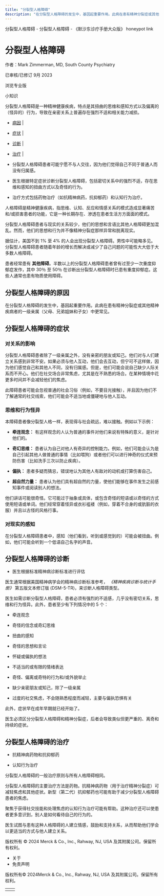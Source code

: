 ```yaml
---
title: "分裂型人格障碍"
description: "在分裂型人格障碍的发生中，基因起重要作用。此病在患有精神分裂症或其他精神疾病者的一级亲属（父母、兄弟姐妹和子女）中更常见。"
---
```


﻿分裂型人格障碍 \- 分裂型人格障碍 \- 《默沙东诊疗手册大众版》 honeypot link

# 分裂型人格障碍

作者：Mark Zimmerman, MD, South County Psychiatry

已审核/已修订 9月 2023

浏览专业版

小知识

分裂型人格障碍是一种精神健康疾病，特点是其扭曲的思维和感知方式以及偏离的（怪异的）行为，导致在亲密关系上普遍存在强烈不适和相关能力减损。

- [病因](#病因_v36027518_zh) \|
- [症状](#症状_v36027522_zh) \|
- [诊断](#诊断_v36027544_zh) \|
- [治疗](#治疗_v36027574_zh) \|

- 分裂型人格障碍患者可能宁愿不与人交往，因为他们觉得自己不同于普通人而没有归属感。

- 医生根据特定症状诊断分裂型人格障碍，包括密切关系中的强烈不适，存在思维和感知的扭曲方式以及奇怪的行为。

- 治疗方式包括药物治疗（如抗精神病药，抗抑郁药）和认知行为治疗。


人格障碍是精神健康疾病，指思维、认知、反应和情感关系的模式造成显著痛苦和/或损害患者的功能，它是一种长期存在、渗透在患者生活方方面面的模式。

分裂型人格障碍患者与现实的关系较少，他们的思想和言语比其他人格障碍更加混乱。然而，他们的思想和行为并不像精神分裂症那样异常和脱离现实。

据估计，美国不到 1% 至 4% 的人会出现分裂型人格障碍。男性中可能略多见。分裂型人格障碍患者随着年龄的增长而解决或减少了自己问题的可能性大大低于大多数人格障碍。

患者经常患有 **其他障碍**。半数以上的分裂型人格障碍患者曾有过至少一次重度抑郁症发作，其中 30％ 至 50％ 在诊断出分裂型人格障碍时已患有重度抑郁症。这些人通常也患有物质使用障碍。

## 分裂型人格障碍的原因

在分裂型人格障碍的发生中，基因起重要作用。此病在患有精神分裂症或其他精神疾病者的一级亲属（父母、兄弟姐妹和子女）中更常见。

## 分裂型人格障碍的症状

### 对关系的影响

分裂型人格障碍患者除了一级亲属之外，没有亲密的朋友或知己。他们对与人们建立关系感到非常不安。如果必须与他人互动，他们会去互动，但宁可不这样做，因为他们感觉自己和其他人不同，没有归属感。但是，他们可能会说自己缺少人际关系而不开心。他们在社交场合非常焦虑，尤其是在不熟悉的场合。在某种情境中花更多时间并不会减轻他们的焦虑。

此障碍患者可能会忽视普通的社会习俗（例如，不要目光接触），并且因为他们不了解通常的社交线索，他们可能会不适当地或僵硬地与他人互动。

### 思维和行为怪异

本障碍患者像分裂型人格一样，表现得与社会疏远，难以接触。例如以下示例：

- **牵连观念：** 有这样观念的人认为普通的事件对他们来说有特殊的意义，是针对他们的。

- **奇幻思维：** 患者认为自己对他人有奇异的控制能力。例如，他们可能会认为是自己引起其他人做普通的事情（比如喂狗）或者他们可以进行神奇的仪式来预防伤害（比如洗手三次以防止疾病）。

- **偏执：** 患者多疑而猜忌，错误地认为其他人有敌对的动机或打算伤害自己。

- **超自然力量：** 患者认为他们具有超自然的力量，使他们能够在事件发生之前感知事件或阅读别人的想法。


他们讲话可能很奇怪。它可能过于抽象或具体，或包含奇怪的短语或以奇怪的方式使用短语或单词。他们经常穿着怪异或衣衫褴褛（例如，穿着不合身的或肮脏的衣服）并且以古怪的风格行事。

### 对现实的感知

在分裂型人格障碍患者中，感知（他们看到，听到或感觉到的）可能会被扭曲。例如，他们可能会听到一个低语自己名字的声音。

## 分裂型人格障碍的诊断

- 医生根据标准精神病诊断标准进行评估


医生通常根据美国精神病学会的精神病诊断标准参考， _《精神疾病诊断与统计手册》_ 第五版文本修订版 (DSM-5-TR)，来诊断人格障碍类型。

医生如需诊断分裂型人格障碍，患者必须有强烈的不适感，几乎没有密切关系，思维和行为怪异。此外，患者至少有下列情况中的 5 个：

- 牵连观念

- 奇怪的信念或奇幻思维

- 扭曲的感知

- 奇怪的思想和言论

- 怀疑或偏执的想法

- 不适当的或有限的情绪表达

- 奇怪、偏离或奇特的行为和/或外貌举止

- 缺少亲密朋友或知己，除了一级亲属

- 过度的社交焦虑，不会随熟悉程度而减轻，主要与偏执恐惧有关


此外，症状早在成年早期就已经开始了。

医生必须区分分裂型人格障碍和精神分裂症，后者会导致类似但更严重的、离奇和持续的症状。

## 分裂型人格障碍的治疗

- 抗精神病药物和抗抑郁药

- 认知行为治疗


分裂型人格障碍的一般治疗原则与所有人格障碍相同。

分裂型人格障碍的主要治疗方法是药物。抗精神病药物（用于治疗精神分裂症）可减轻焦虑和其他症状。新型（第二代）抗抑郁药也可能有助于减少分裂型人格障碍患者的焦虑。

聚焦于获得社交技能和处理焦虑的认知行为治疗可能有帮助。这种治疗还可以使患者更多意识到，别人是如何看待自己的行为的。

医生试图与患有这种人格障碍的人建立情感，鼓励和支持关系，从而帮助他们学会以更适当的方式与他人建立关系。



版权所有 © 2024
Merck & Co., Inc., Rahway, NJ, USA 及其附属公司。保留所有权利。

- 关于
- 免责声明

版权所有© 2024Merck & Co., Inc., Rahway, NJ, USA 及其附属公司。保留所有权利。

|     |     |
| --- | --- |
|  |  |